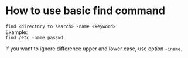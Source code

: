 # How to use basic find command  
`find <directory to search> -name <keyword>`  
Example:  
`find /etc -name passwd`  

If you want to ignore difference upper and lower case, use option `-iname`.   
